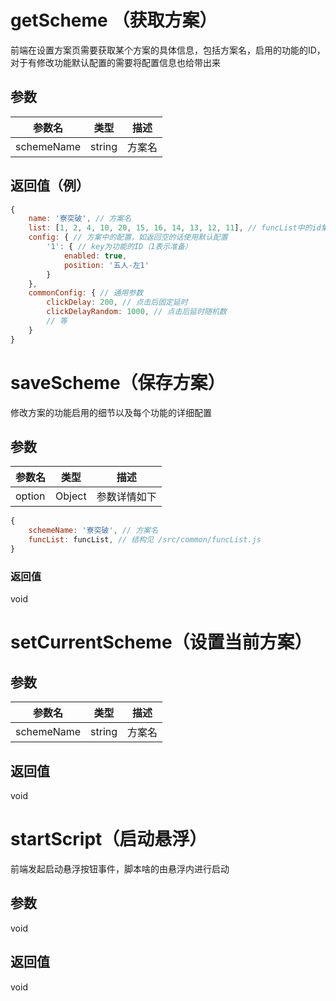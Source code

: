 # getScheme （获取方案）
前端在设置方案页需要获取某个方案的具体信息，包括方案名，启用的功能的ID，对于有修改功能默认配置的需要将配置信息也给带出来
## 参数
| 参数名 | 类型 | 描述 |
| --- | --- | --- |
| schemeName | string | 方案名 |
## 返回值（例）
```javascript
{
    name: '寮突破', // 方案名
    list: [1, 2, 4, 10, 20, 15, 16, 14, 13, 12, 11], // funcList中的id集合
    config: { // 方案中的配置，如返回空的话使用默认配置
        '1': { // key为功能的ID（1表示准备）
            enabled: true,
            position: '五人-左1'
        }
    },
    commonConfig: { // 通用参数
        clickDelay: 200, // 点击后固定延时
        clickDelayRandom: 1000, // 点击后延时随机数
        // 等
    }
}
```

# saveScheme（保存方案）
修改方案的功能启用的细节以及每个功能的详细配置
## 参数
| 参数名 | 类型 | 描述 |
| - | - | - |
| option | Object | 参数详情如下 |
```javascript
{
    schemeName: '寮突破', // 方案名
    funcList: funcList, // 结构见 /src/common/funcList.js
}
```
### 返回值
void

# setCurrentScheme（设置当前方案）
## 参数
| 参数名 | 类型 | 描述 |
| - | - | - |
| schemeName | string | 方案名 |
## 返回值
void


# startScript（启动悬浮）
前端发起启动悬浮按钮事件，脚本啥的由悬浮内进行启动
## 参数
void
## 返回值
void



